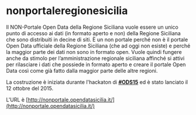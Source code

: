 # nonportaleregionesicilia
Il NON-Portale Open Data della Regione Siciliana vuole essere un unico punto di accesso ai dati (in formato aperto e non) della Regione Siciliana che sono distribuiti in decine di siti.
È un non portale perché non è il portale Open Data ufficiale della Regione Siciliana (che ad oggi non esiste) e perché la maggior parte dei dati non sono in formato open. Vuole quindi fungere anche da stimolo per l’amministrazione regionale siciliana affinché si attivi per rilasciare i dati che possiede in formato aperto e creare il portale Open Data così come già fatto dalla maggior parte delle altre regioni.

La costruzione è iniziata durante l'hackaton di [**#ODS15**](https://github.com/SiciliaHub/ods15/wiki) ed è stato lanciato il 12 ottobre del 2015.

L'URL è [http://nonportale.opendatasicilia.it/](http://nonportale.opendatasicilia.it/)
